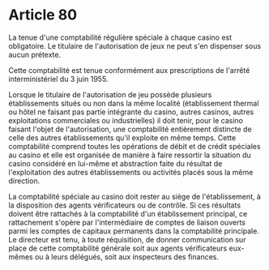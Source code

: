 # Article 80

La tenue d'une comptabilité régulière spéciale à chaque casino est obligatoire. Le titulaire de l'autorisation de jeux ne peut s'en dispenser sous aucun prétexte.

Cette comptabilité est tenue conformément aux prescriptions de l'arrêté interministériel du 3 juin 1955.

Lorsque le titulaire de l'autorisation de jeu possède plusieurs établissements situés ou non dans la même localité (établissement thermal ou hôtel ne faisant pas partie intégrante du casino, autres casinos, autres exploitations commerciales ou industrielles) il doit tenir, pour le casino faisant l'objet de l'autorisation, une comptabilité entièrement distincte de celle des autres établissements qu'il exploite en même temps. Cette comptabilité comprend toutes les opérations de débit et de crédit spéciales au casino et elle est organisée de manière à faire ressortir la situation du casino considéré en lui-même et abstraction faite du résultat de l'exploitation des autres établissements ou activités placés sous la même direction.

La comptabilité spéciale au casino doit rester au siège de l'établissement, à la disposition des agents vérificateurs ou de contrôle. Si ces résultats doivent être rattachés à la comptabilité d'un établissement principal, ce rattachement s'opère par l'intermédiaire de comptes de liaison ouverts parmi les comptes de capitaux permanents dans la comptabilité principale. Le directeur est tenu, à toute réquisition, de donner communication sur place de cette comptabilité générale soit aux agents vérificateurs eux-mêmes ou à leurs délégués, soit aux inspecteurs des finances.
